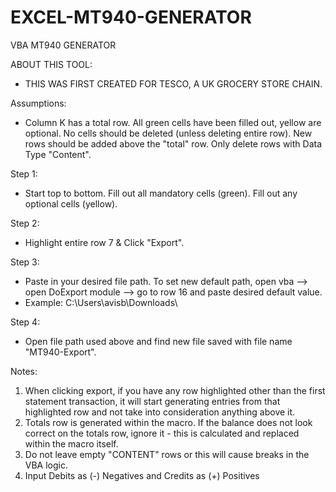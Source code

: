 # EXCEL-MT940-GENERATOR
VBA MT940 GENERATOR

ABOUT THIS TOOL:
- THIS WAS FIRST CREATED FOR TESCO, A UK GROCERY STORE CHAIN. 

Assumptions:
- Column K has a total row. All green cells have been filled out, yellow are optional. No cells should be deleted (unless deleting entire row). New rows should be added above the "total" row. Only delete rows with Data Type "Content". 																														
																		
Step 1:	
- Start top to bottom. Fill out all mandatory cells (green). Fill out any optional cells (yellow).

Step 2:	
- Highlight entire row 7 & Click "Export".																																	

Step 3:
- Paste in your desired file path. To set new default path, open vba --> open DoExport module --> go to row 16 and paste desired default value. 	
- Example: C:\Users\avisb\Downloads\ 																		

Step 4:
- Open file path used above and find new file saved with file name "MT940-Export". 																	
																		

Notes:
1. When clicking export, if you have any row highlighted other than the first statement transaction, it will start generating entries from that highlighted row and not take into consideration anything above it.
2. Totals row is generated within the macro. If the balance does not look correct on the totals row, ignore it - this is calculated and replaced within the macro itself.
3. Do not leave empty "CONTENT" rows or this will cause breaks in the VBA logic.
4. Input Debits as (-) Negatives and Credits as (+) Positives 																	
